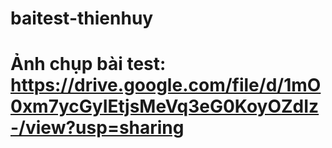 # baitest-thienhuy
# Ảnh chụp bài test: https://drive.google.com/file/d/1mO0xm7ycGyIEtjsMeVq3eG0KoyOZdIz-/view?usp=sharing


